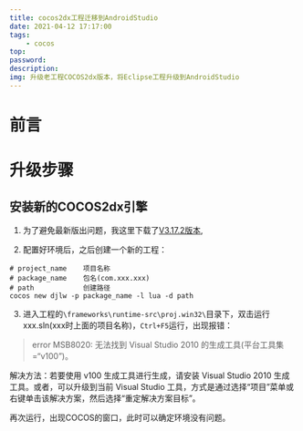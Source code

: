 ```yaml
---
title: cocos2dx工程迁移到AndroidStudio
date: 2021-04-12 17:17:00
tags:
    - cocos
top:
password:
description:
img: 升级老工程COCOS2dx版本，将Eclipse工程升级到AndroidStudio
---
```


# 前言

# 升级步骤
## 安装新的COCOS2dx引擎

1. 为了避免最新版出问题，我这里下载了[V3.17.2版本](https://cocos2d-x.org/filedown/cocos2d-x-3.17.2),

2. 配置好环境后，之后创建一个新的工程：

```shell
# project_name    项目名称
# package_name    包名(com.xxx.xxx)
# path            创建路径
cocos new djlw -p package_name -l lua -d path
```
3. 进入工程的`\frameworks\runtime-src\proj.win32\`目录下，双击运行xxx.sln(xxx时上面的项目名称)，`Ctrl+F5`运行，出现报错：

> error MSB8020: 无法找到 Visual Studio 2010 的生成工具(平台工具集 =“v100”)。

解决方法：若要使用 v100 生成工具进行生成，请安装 Visual Studio 2010 生成工具。或者，可以升级到当前 Visual Studio 工具，方式是通过选择“项目”菜单或右键单击该解决方案，然后选择“重定解决方案目标”。

再次运行，出现COCOS的窗口，此时可以确定环境没有问题。